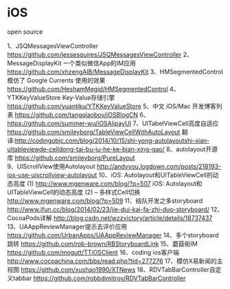 iOS
===

open source


1、JSQMessagesViewController  https://github.com/jessesquires/JSQMessagesViewController
2、MessageDisplayKit 一个类似微信App的IM应用  https://github.com/xhzengAIB/MessageDisplayKit
3、HMSegmentedControl 模仿了 Google Currents 使用的效果   https://github.com/HeshamMegid/HMSegmentedControl
4、YTKKeyValueStore  Key-Value存储引擎   https://github.com/yuantiku/YTKKeyValueStore
5、中文 iOS/Mac 开发博客列表   https://github.com/tangqiaoboy/iOSBlogCN
6、https://github.com/summer-wu/iOSAlipayUI
7、UITabelViewCell高度自适应   https://github.com/smileyborg/TableViewCellWithAutoLayout  翻译:http://codingobjc.com/blog/2014/10/15/shi-yong-autolayoutshi-xian-uitableviewde-celldong-tai-bu-ju-he-ke-bian-xing-gao/
8、autolayout开源库  https://github.com/smileyborg/PureLayout  
9、UIScrollView使用Autolayout  http://andyyou.logdown.com/posts/218193-ios-use-uiscrollview-autolayout
10、iOS: Autolayout和UITableViewCell的动态高度 (1)  http://www.mgenware.com/blog/?p=507
iOS: Autolayout和UITableViewCell的动态高度 (2) – 多样式Cell切换   http://www.mgenware.com/blog/?p=509
11、结队开发之多storyboard  http://www.ifun.cc/blog/2014/02/23/jie-dui-kai-fa-zhi-duo-storyboard/
12、CocoaPods详解   http://blog.csdn.net/wzzvictory/article/details/18737437
13、UAAppReviewManager提示去评价应用   https://github.com/UrbanApps/UAAppReviewManager
14、多个storyboard跳转   https://github.com/rob-brown/RBStoryboardLink
15、蘑菇街IM   https://github.com/mogutt/TTiOSClient
16、coding ios客户端   http://www.cocoachina.com/bbs/read.php?tid=277276
17、模仿X易新闻的主视图  https://github.com/xushao1990/XTNews
18、RDVTabBarController自定义tabbar  https://github.com/robbdimitrov/RDVTabBarController
